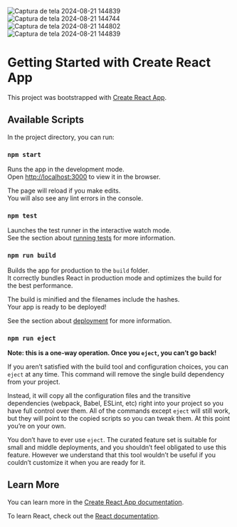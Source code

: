 ![Captura de tela 2024-08-21 144839](https://github.com/user-attachments/assets/de1dd15f-7c36-4ebe-a5db-022fbf153cd0)![Captura de tela 2024-08-21 144744](https://github.com/user-attachments/assets/0be5c410-9f53-4a16-97d2-5ae53bda2669)
![Captura de tela 2024-08-21 144802](https://github.com/user-attachments/assets/8a82db64-f425-45f0-9b2c-086f509c5000)
![Captura de tela 2024-08-21 144839](https://github.com/user-attachments/assets/6aed034f-f1a8-4c30-b5ca-d9576a559381)


# Getting Started with Create React App

This project was bootstrapped with [Create React App](https://github.com/facebook/create-react-app).

## Available Scripts

In the project directory, you can run:

### `npm start`

Runs the app in the development mode.\
Open [http://localhost:3000](http://localhost:3000) to view it in the browser.

The page will reload if you make edits.\
You will also see any lint errors in the console.

### `npm test`

Launches the test runner in the interactive watch mode.\
See the section about [running tests](https://facebook.github.io/create-react-app/docs/running-tests) for more information.

### `npm run build`

Builds the app for production to the `build` folder.\
It correctly bundles React in production mode and optimizes the build for the best performance.

The build is minified and the filenames include the hashes.\
Your app is ready to be deployed!

See the section about [deployment](https://facebook.github.io/create-react-app/docs/deployment) for more information.

### `npm run eject`

**Note: this is a one-way operation. Once you `eject`, you can’t go back!**

If you aren’t satisfied with the build tool and configuration choices, you can `eject` at any time. This command will remove the single build dependency from your project.

Instead, it will copy all the configuration files and the transitive dependencies (webpack, Babel, ESLint, etc) right into your project so you have full control over them. All of the commands except `eject` will still work, but they will point to the copied scripts so you can tweak them. At this point you’re on your own.

You don’t have to ever use `eject`. The curated feature set is suitable for small and middle deployments, and you shouldn’t feel obligated to use this feature. However we understand that this tool wouldn’t be useful if you couldn’t customize it when you are ready for it.

## Learn More

You can learn more in the [Create React App documentation](https://facebook.github.io/create-react-app/docs/getting-started).

To learn React, check out the [React documentation](https://reactjs.org/).
